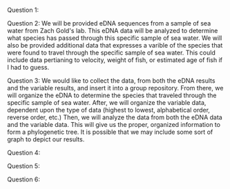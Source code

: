 Question 1: 

Question 2: We will be provided eDNA sequences from a sample of sea water from Zach Gold's lab. This eDNA data will be analyzed to determine what species has passed through this specific sample of sea water. 
	    We will also be provided additional data that expresses a varible of the species that were found to travel through the specific sample of sea water. This could include data pertianing to velocity, weight of fish, or estimated age of fish if I had to guess.

Question 3: We would like to collect the data, from both the eDNA results and the variable results, and insert it into a group repository.
	    From there, we will organize the eDNA to determine the species that traveled through the specific sample of sea water. After, we will organize the variable data, dependent upon the type of data (highest to lowest, alphabetical order, reverse order, etc.)
	    Then, we will analyze the data from both the eDNA data and the variable data. This will give us the proper, organized information to form a phylogenetic tree.
	    It is possible that we may include some sort of graph to depict our results.
	
Question 4:

Question 5:

Question 6:
